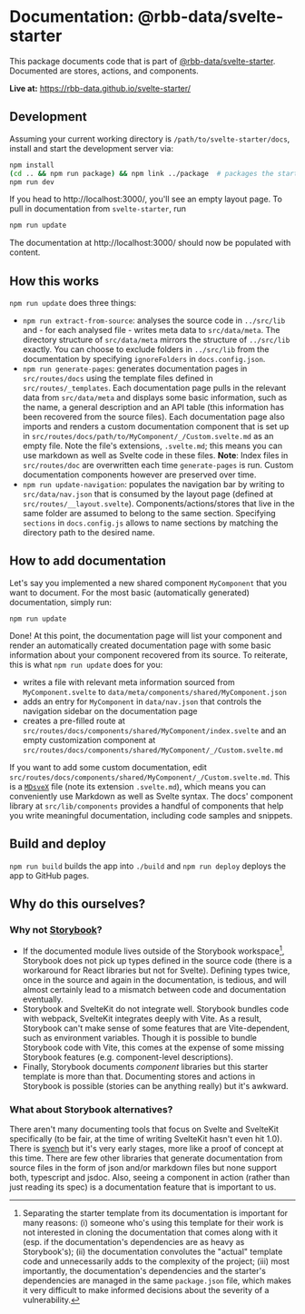 # Documentation: @rbb-data/svelte-starter

This package documents code that is part of [@rbb-data/svelte-starter](https://github.com/rbb-data/svelte-starter). Documented are stores, actions, and components.

**Live at:** https://rbb-data.github.io/svelte-starter/

## Development

Assuming your current working directory is `/path/to/svelte-starter/docs`, install and start the development server via:

```bash
npm install
(cd .. && npm run package) && npm link ../package  # packages the starter's code and links it to this module
npm run dev
```

If you head to http://localhost:3000/, you'll see an empty layout page. To pull in documentation from `svelte-starter`, run

```bash
npm run update
```

The documentation at http://localhost:3000/ should now be populated with content.

## How this works

`npm run update` does three things:

- `npm run extract-from-source`: analyses the source code in `../src/lib` and - for each analysed file - writes meta data to `src/data/meta`. The directory structure of `src/data/meta` mirrors the structure of `../src/lib` exactly. You can choose to exclude folders in `../src/lib` from the documentation by specifying `ignoreFolders` in `docs.config.json`.
- `npm run generate-pages`: generates documentation pages in `src/routes/docs` using the template files defined in `src/routes/_templates`. Each documentation page pulls in the relevant data from `src/data/meta` and displays some basic information, such as the name, a general description and an API table (this information has been recovered from the source files). Each documentation page also imports and renders a custom documentation component that is set up in `src/routes/docs/path/to/MyComponent/_/Custom.svelte.md` as an empty file. Note the file's extensions, `.svelte.md`; this means you can use markdown as well as Svelte code in these files. **Note**: Index files in `src/routes/doc` are overwritten each time `generate-pages` is run. Custom documentation components however are preserved over time.
- `npm run update-navigation`: populates the navigation bar by writing to `src/data/nav.json` that is consumed by the layout page (defined at `src/routes/__layout.svelte`). Components/actions/stores that live in the same folder are assumed to belong to the same section. Specifying `sections` in `docs.config.js` allows to name sections by matching the directory path to the desired name.

## How to add documentation

Let's say you implemented a new shared component `MyComponent` that you want to document. For the most basic (automatically generated) documentation, simply run:

```
npm run update
```

Done! At this point, the documentation page will list your component and render an automatically created documentation page with some basic information about your component recovered from its source. To reiterate, this is what `npm run update` does for you:

- writes a file with relevant meta information sourced from `MyComponent.svelte` to `data/meta/components/shared/MyComponent.json`
- adds an entry for `MyComponent` in `data/nav.json` that controls the navigation sidebar on the documentation page
- creates a pre-filled route at `src/routes/docs/components/shared/MyComponent/index.svelte` and an empty customization component at `src/routes/docs/components/shared/MyComponent/_/Custom.svelte.md`

If you want to add some custom documentation, edit `src/routes/docs/components/shared/MyComponent/_/Custom.svelte.md`. This is a [`MDsveX`](https://github.com/pngwn/MDsveX) file (note its extension `.svelte.md`), which means you can conveniently use Markdown as well as Svelte syntax. The docs' component library at `src/lib/components` provides a handful of components that help you write meaningful documentation, including code samples and snippets.

## Build and deploy

`npm run build` builds the app into `./build` and `npm run deploy` deploys the app to GitHub pages.

## Why do this ourselves?

### Why not [Storybook](https://storybook.js.org/)?

- If the documented module lives outside of the Storybook workspace[^1], Storybook does not pick up types defined in the source code (there is a workaround for React libraries but not for Svelte). Defining types twice, once in the source and again in the documentation, is tedious, and will almost certainly lead to a mismatch between code and documentation eventually.
- Storybook and SvelteKit do not integrate well. Storybook bundles code with webpack, SvelteKit integrates deeply with Vite. As a result, Storybook can't make sense of some features that are Vite-dependent, such as environment variables. Though it is possible to bundle Storybook code with Vite, this comes at the expense of some missing Storybook features (e.g. component-level descriptions).
- Finally, Storybook documents _component_ libraries but this starter template is more than that. Documenting stores and actions in Storybook is possible (stories can be anything really) but it's awkward.

### What about Storybook alternatives?

There aren't many documenting tools that focus on Svelte and SvelteKit specifically (to be fair, at the time of writing SvelteKit hasn't even hit 1.0). There is [svench](https://github.com/rixo/svench) but it's very early stages, more like a proof of concept at this time. There are few other libraries that generate documentation from source files in the form of json and/or markdown files but none support both, typescript and jsdoc. Also, seeing a component in action (rather than just reading its spec) is a documentation feature that is important to us.

[^1]: Separating the starter template from its documentation is important for many reasons: (i) someone who's using this template for their work is not interested in cloning the documentation that comes along with it (esp. if the documentation's dependencies are as heavy as Storybook's); (ii) the documentation convolutes the "actual" template code and unnecessarily adds to the complexity of the project; (iii) most importantly, the documentation's dependencies and the starter's dependencies are managed in the same `package.json` file, which makes it very difficult to make informed decisions about the severity of a vulnerability.
